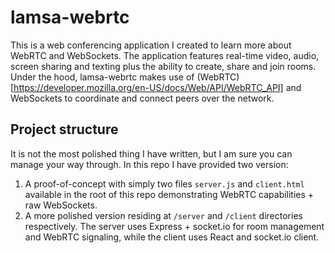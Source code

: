 # lamsa-webrtc

This is a web conferencing application I created to learn more about WebRTC and WebSockets. The application features real-time video, audio, screen sharing and texting plus the ability to create, share and join rooms. Under the hood, lamsa-webrtc makes use of (WebRTC)[https://developer.mozilla.org/en-US/docs/Web/API/WebRTC_API] and WebSockets to coordinate and connect peers over the network.

## Project structure
It is not the most polished thing I have written, but I am sure you can manage your way through. In this repo I have provided two version:
1. A proof-of-concept with simply two files `server.js` and `client.html` available in the root of this repo demonstrating WebRTC capabilities + raw WebSockets.
2. A more polished version residing at `/server` and `/client` directories respectively. The server uses Express + socket.io for room management and WebRTC signaling, while the client uses React and socket.io client. 
